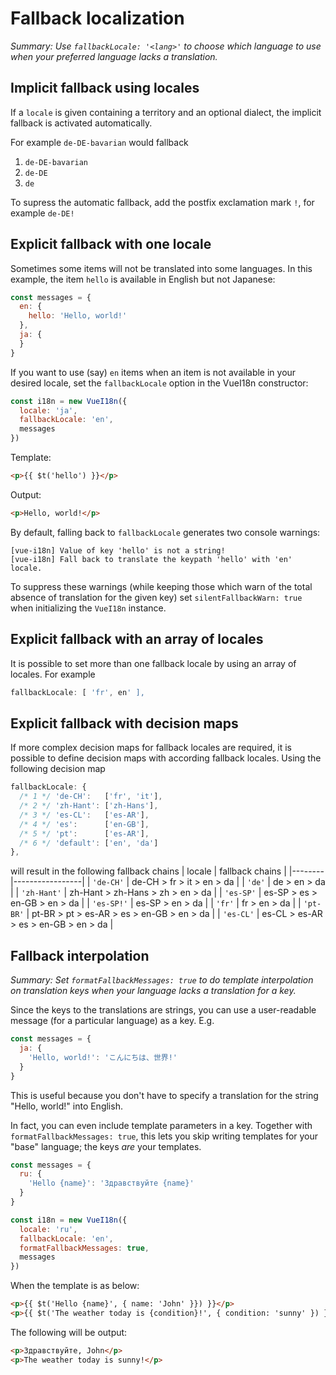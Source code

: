 # Fallback localization

*Summary: Use `fallbackLocale: '<lang>'` to choose which language to use when your preferred language lacks a translation.*

## Implicit fallback using locales

If a `locale` is given containing a territory and an optional dialect, the implicit fallback is activated automatically.

For example `de-DE-bavarian` would fallback
1. `de-DE-bavarian`
1. `de-DE`
1. `de`

To supress the automatic fallback, add the postfix exclamation mark `!`, for example `de-DE!`

## Explicit fallback with one locale

Sometimes some items will not be translated into some languages.  In this example, the item `hello` is available in English but not Japanese:

```js
const messages = {
  en: {
    hello: 'Hello, world!'
  },
  ja: {
  }
}
```

If you want to use (say) `en` items when an item is not available in your desired locale, set the `fallbackLocale` option in the VueI18n constructor:

```js
const i18n = new VueI18n({
  locale: 'ja',
  fallbackLocale: 'en',
  messages
})
```

Template:

```html
<p>{{ $t('hello') }}</p>
```

Output:

```html
<p>Hello, world!</p>
```

By default, falling back to `fallbackLocale` generates two console warnings:

```console
[vue-i18n] Value of key 'hello' is not a string!
[vue-i18n] Fall back to translate the keypath 'hello' with 'en' locale.
```

To suppress these warnings (while keeping those which warn of the total absence of translation for the given key) set `silentFallbackWarn: true` when initializing the `VueI18n` instance.

## Explicit fallback with an array of locales

It is possible to set more than one fallback locale by using an array of locales. For example

```javascript
fallbackLocale: [ 'fr', en' ],
```

## Explicit fallback with decision maps
If more complex decision maps for fallback locales are required, it is possible to define decision maps with according fallback locales.
Using the following decision map
```javascript
fallbackLocale: {
  /* 1 */ 'de-CH':   ['fr', 'it'],
  /* 2 */ 'zh-Hant': ['zh-Hans'],
  /* 3 */ 'es-CL':   ['es-AR'],
  /* 4 */ 'es':      ['en-GB'],
  /* 5 */ 'pt':      ['es-AR'],
  /* 6 */ 'default': ['en', 'da']
},
```
will result in the following fallback chains
| locale | fallback chains |
|--------|-----------------|
| `'de-CH'`   | de-CH > fr > it > en > da |
| `'de'`      | de > en > da |
| `'zh-Hant'` | zh-Hant > zh-Hans > zh > en > da |
| `'es-SP'`   | es-SP > es > en-GB > en > da |
| `'es-SP!'`  | es-SP > en > da |
| `'fr'`      | fr > en > da |
| `'pt-BR'`   | pt-BR > pt > es-AR > es > en-GB > en > da |
| `'es-CL'`   | es-CL > es-AR > es > en-GB > en > da |

## Fallback interpolation

*Summary: Set `formatFallbackMessages: true` to do template interpolation on translation keys when your language lacks a translation for a key.*

Since the keys to the translations are strings, you can use a user-readable message (for a particular language) as a key.
E.g.

```javascript
const messages = {
  ja: {
    'Hello, world!': 'こんにちは、世界!'
  }
}
```

This is useful because you don't have to specify a translation for the string "Hello, world!" into English.

In fact, you can even include template parameters in a key.  Together with `formatFallbackMessages: true`, this lets you skip writing templates for your "base" language; the keys *are* your templates.

```javascript
const messages = {
  ru: {
    'Hello {name}': 'Здравствуйте {name}'
  }
}

const i18n = new VueI18n({
  locale: 'ru',
  fallbackLocale: 'en',
  formatFallbackMessages: true,
  messages
})
```

When the template is as below:

```html
<p>{{ $t('Hello {name}', { name: 'John' }}) }}</p>
<p>{{ $t('The weather today is {condition}!', { condition: 'sunny' }) }}</p>
```

The following will be output:

```html
<p>Здравствуйте, John</p>
<p>The weather today is sunny!</p>
```
